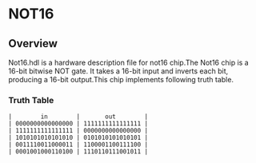 # NOT16

## Overview
Not16.hdl is a hardware description file for not16 chip.The Not16 chip is a 16-bit bitwise NOT gate. It takes a 16-bit input and inverts each bit, producing a 16-bit output.This chip implements following truth table.

### Truth Table
    |        in        |       out        |    
    | 0000000000000000 | 1111111111111111 |
    | 1111111111111111 | 0000000000000000 |
    | 1010101010101010 | 0101010101010101 |
    | 0011110011000011 | 1100001100111100 |
    | 0001001000110100 | 1110110111001011 |


